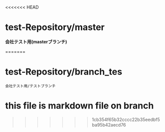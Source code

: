 <<<<<<< HEAD
# test-Repository/master
 **会社テスト用(masterブランチ)**


=======
# test-Repository/branch_tes
	会社テスト用/テストブランチ 

# this file is markdown file on branch
>>>>>>> 1cb354f65b32cccc22b35eedbf5ba95b42aecd76
